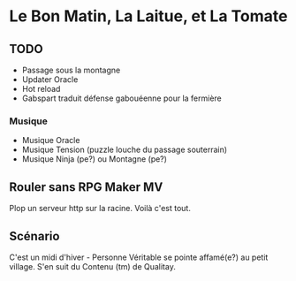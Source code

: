 # Le Bon Matin, La Laitue, et La Tomate

## TODO

* Passage sous la montagne
* Updater Oracle
* Hot reload
* Gabspart traduit défense gabouéenne pour la fermière

### Musique

* Musique Oracle
* Musique Tension (puzzle louche du passage souterrain)
* Musique Ninja (pe?) ou Montagne (pe?)

## Rouler sans RPG Maker MV

Plop un serveur http sur la racine. Voilà c'est tout.

## Scénario

C'est un midi d'hiver - Personne Véritable se pointe affamé(e?) au petit village.
S'en suit du Contenu (tm) de Qualitay.
